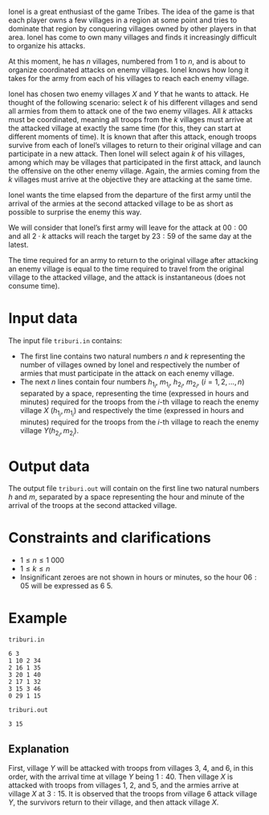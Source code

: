 Ionel is a great enthusiast of the game Tribes. The idea of the game is that each player owns a few villages in a region at some point and tries to dominate that region by conquering villages owned by other players in that area. Ionel has come to own many villages and finds it increasingly difficult to organize his attacks.

At this moment, he has $n$ villages, numbered from $1$ to $n$, and is about to organize coordinated attacks on enemy villages. Ionel knows how long it takes for the army from each of his villages to reach each enemy village.

Ionel has chosen two enemy villages $X$ and $Y$ that he wants to attack. He thought of the following scenario: select $k$ of his different villages and send all armies from them to attack one of the two enemy villages. All $k$ attacks must be coordinated, meaning all troops from the $k$ villages must arrive at the attacked village at exactly the same time (for this, they can start at different moments of time). It is known that after this attack, enough troops survive from each of Ionel’s villages to return to their original village and can participate in a new attack. Then Ionel will select again $k$ of his villages, among which may be villages that participated in the first attack, and launch the offensive on the other enemy village. Again, the armies coming from the $k$ villages must arrive at the objective they are attacking at the same time.

Ionel wants the time elapsed from the departure of the first army until the arrival of the armies at the second attacked village to be as short as possible to surprise the enemy this way.

We will consider that Ionel’s first army will leave for the attack at $00:00$ and all $2 \cdot k$ attacks will reach the target by $23:59$ of the same day at the latest.

The time required for an army to return to the original village after attacking an enemy village is equal to the time required to travel from the original village to the attacked village, and the attack is instantaneous (does not consume time).

# Input data

The input file `triburi.in` contains:

* The first line contains two natural numbers $n$ and $k$ representing the number of villages owned by Ionel and respectively the number of armies that must participate in the attack on each enemy village.
* The next $n$ lines contain four numbers $h_{1_i}$, $m_{1_i}$, $h_{2_i}$, $m_{2_i}$, $(i = 1, 2, \dots, n)$ separated by a space, representing the time (expressed in hours and minutes) required for the troops from the $i$-th village to reach the enemy village $X$ $(h_{1_i}, m_{1_i})$ and respectively the time (expressed in hours and minutes) required for the troops from the $i$-th village to reach the enemy village $Y (h_{2_i}, m_{2_i})$.

# Output data

The output file `triburi.out` will contain on the first line two natural numbers $h$ and $m$, separated by a space representing the hour and minute of the arrival of the troops at the second attacked village.

# Constraints and clarifications

* $1 \leq n \leq 1 \ 000$
* $1 \leq k \leq n$
* Insignificant zeroes are not shown in hours or minutes, so the hour $06:05$ will be expressed as $6 \ 5$.

# Example

`triburi.in`
```
6 3
1 10 2 34
2 16 1 35
3 20 1 40
2 17 1 32
3 15 3 46
0 29 1 15
```

`triburi.out`
```
3 15
```

## Explanation

First, village $Y$ will be attacked with troops from villages $3$, $4$, and $6$, in this order, with the arrival time at village $Y$ being $1:40$. Then village $X$ is attacked with troops from villages $1$, $2$, and $5$, and the armies arrive at village $X$ at $3:15$. It is observed that the troops from village $6$ attack village $Y$, the survivors return to their village, and then attack village $X$.